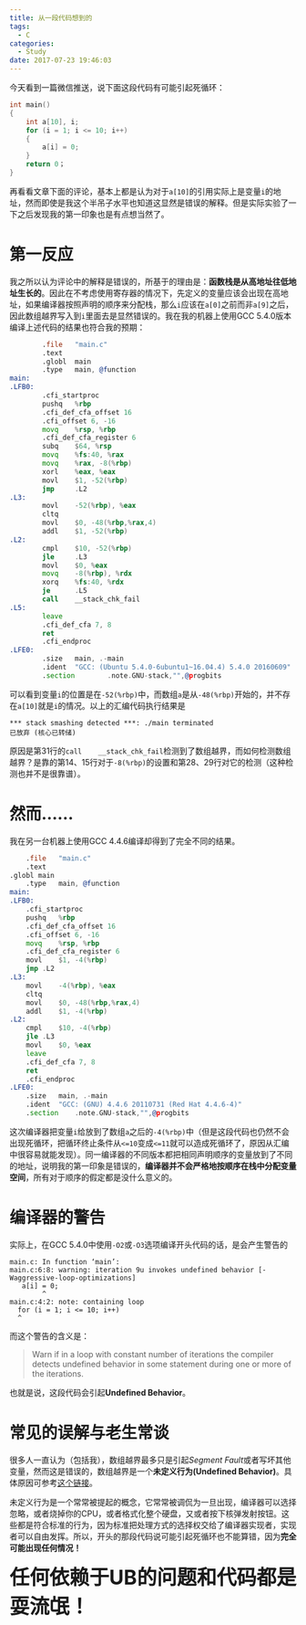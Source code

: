 ```yaml
---
title: 从一段代码想到的
tags:
  - C
categories:
  - Study
date: 2017-07-23 19:46:03
---
```



今天看到一篇微信推送，说下面这段代码有可能引起死循环：

```c
int main() 
{ 
    int a[10], i;
    for (i = 1; i <= 10; i++)
    {
        a[i] = 0;
    }
    return 0；
}
```

再看看文章下面的评论，基本上都是认为对于`a[10]`的引用实际上是变量`i`的地址，然而即使是我这个半吊子水平也知道这显然是错误的解释。但是实际实验了一下之后发现我的第一印象也是有点想当然了。

<!-- more -->

# 第一反应

我之所以认为评论中的解释是错误的，所基于的理由是：**函数栈是从高地址往低地址生长的**。因此在不考虑使用寄存器的情况下，先定义的变量应该会出现在高地址，如果编译器按照声明的顺序来分配栈，那么`i`应该在`a[0]`之前而非`a[9]`之后，因此数组越界写入到`i`里面去是显然错误的。我在我的机器上使用GCC 5.4.0版本编译上述代码的结果也符合我的预期：

```asm
        .file   "main.c"
        .text
        .globl  main
        .type   main, @function
main:
.LFB0:
        .cfi_startproc
        pushq   %rbp
        .cfi_def_cfa_offset 16
        .cfi_offset 6, -16
        movq    %rsp, %rbp
        .cfi_def_cfa_register 6
        subq    $64, %rsp
        movq    %fs:40, %rax
        movq    %rax, -8(%rbp)
        xorl    %eax, %eax
        movl    $1, -52(%rbp)
        jmp     .L2
.L3:
        movl    -52(%rbp), %eax
        cltq
        movl    $0, -48(%rbp,%rax,4)
        addl    $1, -52(%rbp)
.L2:
        cmpl    $10, -52(%rbp)
        jle     .L3
        movl    $0, %eax
        movq    -8(%rbp), %rdx
        xorq    %fs:40, %rdx
        je      .L5
        call    __stack_chk_fail
.L5:
        leave
        .cfi_def_cfa 7, 8
        ret
        .cfi_endproc
.LFE0:
        .size   main, .-main
        .ident  "GCC: (Ubuntu 5.4.0-6ubuntu1~16.04.4) 5.4.0 20160609"
        .section        .note.GNU-stack,"",@progbits
```

可以看到变量`i`的位置是在`-52(%rbp)`中，而数组`a`是从`-48(%rbp)`开始的，并不存在`a[10]`就是`i`的情况。以上的汇编代码执行结果是

```
*** stack smashing detected ***: ./main terminated
已放弃 (核心已转储)
```

原因是第31行的`call    __stack_chk_fail`检测到了数组越界，而如何检测数组越界？是靠的第14、15行对于`-8(%rbp)`的设置和第28、29行对它的检测（这种检测也并不是很靠谱）。

# 然而……

我在另一台机器上使用GCC 4.4.6编译却得到了完全不同的结果。

```asm
    .file   "main.c"                             
    .text
.globl main
    .type   main, @function
main:
.LFB0:
    .cfi_startproc
    pushq   %rbp
    .cfi_def_cfa_offset 16
    .cfi_offset 6, -16
    movq    %rsp, %rbp
    .cfi_def_cfa_register 6
    movl    $1, -4(%rbp)
    jmp .L2
.L3:
    movl    -4(%rbp), %eax
    cltq
    movl    $0, -48(%rbp,%rax,4)
    addl    $1, -4(%rbp)
.L2:
    cmpl    $10, -4(%rbp)
    jle .L3
    movl    $0, %eax
    leave
    .cfi_def_cfa 7, 8
    ret
    .cfi_endproc
.LFE0:
    .size   main, .-main
    .ident  "GCC: (GNU) 4.4.6 20110731 (Red Hat 4.4.6-4)"
    .section    .note.GNU-stack,"",@progbits
```

这次编译器把变量`i`给放到了数组`a`之后的`-4(%rbp)`中（但是这段代码也仍然不会出现死循环，把循环终止条件从`<=10`变成`<=11`就可以造成死循环了，原因从汇编中很容易就能发现）。同一编译器的不同版本都把相同声明顺序的变量放到了不同的地址，说明我的第一印象是错误的，**编译器并不会严格地按顺序在栈中分配变量空间**，所有对于顺序的假定都是没什么意义的。

# 编译器的警告

实际上，在GCC 5.4.0中使用`-O2`或`-O3`选项编译开头代码的话，是会产生警告的

```
main.c: In function ‘main’:
main.c:6:8: warning: iteration 9u invokes undefined behavior [-Waggressive-loop-optimizations]
   a[i] = 0;
        ^
main.c:4:2: note: containing loop
  for (i = 1; i <= 10; i++)
  ^
```

而这个警告的含义是：

> Warn if in a loop with constant number of iterations the compiler detects undefined behavior in some statement during one or more of the iterations. 

也就是说，这段代码会引起**Undefined Behavior**。

# 常见的误解与老生常谈

很多人一直认为（包括我），数组越界最多只是引起*Segment Fault*或者写坏其他变量，然而这是错误的，数组越界是一个**未定义行为(Undefined Behavior)**。具体原因可参考[这个链接](https://stackoverflow.com/a/18727216/3317502)。

未定义行为是一个常常被提起的概念，它常常被调侃为一旦出现，编译器可以选择忽略，或者烧掉你的CPU，或者格式化整个硬盘，又或者按下核弹发射按钮。这些都是符合标准的行为，因为标准把处理方式的选择权交给了编译器实现者，实现者可以自由发挥。所以，开头的那段代码说可能引起死循环也不能算错，因为**完全可能出现任何情况！**

<div style="font-size: 2.5em;font-weight: bold;">任何依赖于UB的问题和代码都是耍流氓！</div>